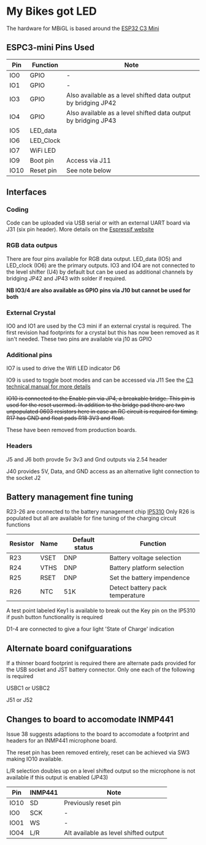 # My Bikes got LED

The hardware for MBiGL is based around the [ESP32 C3 Mini](https://www.espressif.com/sites/default/files/documentation/esp32-c3-mini-1_datasheet_en.pdf) 

## ESPC3-mini Pins Used

| Pin | Function | Note |
| ---- | ---- | ----|
| IO0 | GPIO | - |
| IO1 | GPIO | - |
| IO3 | GPIO | Also available as a level shifted data output by bridging JP42 |
| IO4 | GPIO | Also available as a level shifted data output by bridging JP43 |
| IO5 | LED_data | |
| IO6 | LED_Clock | |
| IO7 | WiFi LED | |
| IO9 | Boot pin | Access via J11 |
| IO10 | Reset pin | See note below |


## Interfaces

### Coding

Code can be uploaded via USB serial or with an external UART board via J31 (six pin header).
More details on the [Espressif website](https://docs.espressif.com/projects/esp-idf/en/latest/esp32c3/get-started/establish-serial-connection.html)

### RGB data outpus

There are four pins available for RGB data output. LED_data (IO5) and LED_clock (IO6) are the primary outputs. IO3 and IO4 are not connected to the level shifter (U4) by default but can be used as additional channels by bridging JP42 and JP43 with solder if required.

**NB IO3/4 are also available as GPIO pins via J10 but cannot be used for both**

### External Crystal

IO0 and IO1 are used by the C3 mini if an external crystal is required. The first revision had footprints for a crystal but this has now been removed as it isn't needed.
These two pins are available via j10 as GPIO

### Additional pins

IO7 is used to drive the Wifi LED indicator D6

IO9 is used to toggle boot modes and can be accessed via J11 See the [C3 technical manual for more details](https://www.espressif.com/sites/default/files/documentation/esp32-c3_technical_reference_manual_en.pdf#bootctrl)

~~IO10 is connected to the Enable pin via JP4, a breakable bridge. This pin is used for the reset usermod. In addition to the bridge pad there are two unpopulated 0603 resistors here in case an RC circuit is required for timing. R17 has GND and float pads R18 3V3 and float.~~

These have been removed from production boards.

### Headers

J5 and J6 both provde 5v 3v3 and Gnd outputs via 2.54 header

J40 provides 5V, Data, and GND access as an alternative light connection to the socket J2



## Battery management fine tuning

R23-26 are connected to the battery management chip [IP5310](http://www.injoinic.com/wwwroot/uploads/files/20200221/a7a6128e03ee193cf35e48b28e3df9df.pdf) Only R26 is populated but all are available for fine tuning of the charging circuit functions

| Resistor | Name | Default status |  Function |
| ---- | ---- | ---- | ---- |
| R23 | VSET | DNP | Battery voltage selection | 
| R24 | VTHS | DNP | Battery platform selection |
| R25 | RSET | DNP | Set the battery impendence |
| R26 | NTC | 51K | Detect battery pack temperature |

A test point labeled Key1 is available to break out the Key pin on the IP5310 if push button functionality is required

D1-4 are connected to give a four light 'State of Charge' indication


## Alternate board conifguarations

If a thinner board footprint is required there are alternate pads provided for the USB socket and JST battery connector.
Only one each of the following is required


USBC1 or USBC2

J51 or J52


## Changes to board to accomodate INMP441

Issue 38 suggests adaptions to the board to accomodate a footprint and headers for an INMP441 microphone board.

The reset pin has been removed entirely, reset can be achieved via SW3 making IO10 available. 

L/R selection doubles up on a level shifted output so the microphone is not available if this output is enabled (JP43)



| Pin | INMP441 | Note |
| ---- | ---- | ----|
| IO10 | SD | Previously reset pin |
| IO0 | SCK | - |
| IO01 | WS | - |
| IO04 | L/R | Alt available as level shifted output |






















